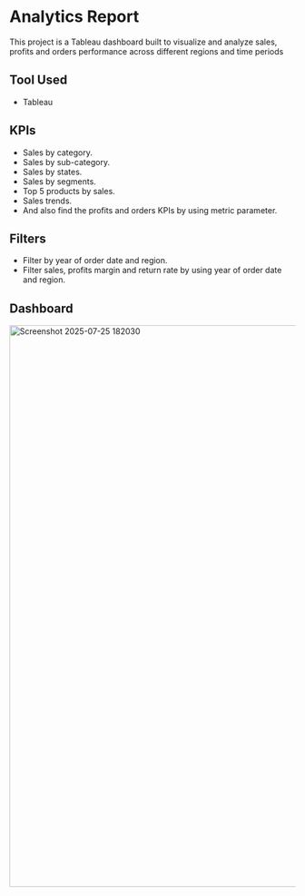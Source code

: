 # Analytics Report
This project is a Tableau dashboard built to visualize and analyze sales, profits and orders performance across different regions and time periods
## Tool Used
- Tableau
## KPIs
- Sales by category.
- Sales by sub-category.
- Sales by states.
- Sales by segments.
- Top 5 products by sales.
- Sales trends.
- And also find the profits and orders KPIs by using metric parameter.
## Filters
- Filter by year of order date and region.
- Filter sales, profits margin and return rate by using year of order date and region.
## Dashboard
 <img width="1918" height="990" alt="Screenshot 2025-07-25 182030" src="https://github.com/user-attachments/assets/eccb883c-1aeb-4757-8fd2-046f717a4649" />
